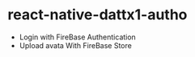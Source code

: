 # react-native-dattx1-autho

- Login with FireBase Authentication
- Upload avata With FireBase Store
